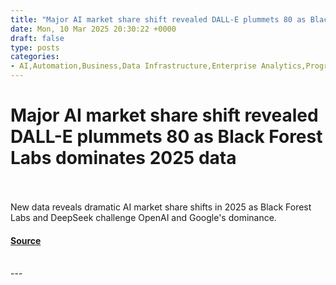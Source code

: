 ```yaml
---
title: "Major AI market share shift revealed DALL-E plummets 80 as Black Forest Labs dominates 2025 data"
date: Mon, 10 Mar 2025 20:30:22 +0000
draft: false
type: posts
categories: 
- AI,Automation,Business,Data Infrastructure,Enterprise Analytics,Programming & Development,Security,AI Competitive Landscape,AI industry report,AI market share,AI market share 2025,AI usage,AI, ML and Deep Learning,Black Forest Labs,Business Intelligence,category-/Business & Industrial,Conversational AI,DALL-E,DALL-E 3,Data Management,Data Science,Deepseek,DeepSeek AI growth,enterprise ai,Generative AI trends 2025,Google,Google Imagen3,Imagen3,NLP,OpenAI vs. Anthropic,Poe,poe ai,poe ai usage data,video generation models
---
```

# Major AI market share shift revealed DALL-E plummets 80 as Black Forest Labs dominates 2025 data

<br/>

<br/>
New data reveals dramatic AI market share shifts in 2025 as Black Forest Labs and DeepSeek challenge OpenAI and Google's dominance.

#### [Source](https://venturebeat.com/ai/ai-market-share-2025-poe-report/)

<br/>
---
